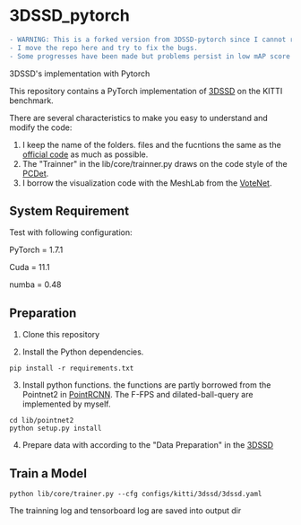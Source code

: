 # 3DSSD_pytorch

```diff
- WARNING: This is a forked version from 3DSSD-pytorch since I cannot reach the author and the original version is broken. 
- I move the repo here and try to fix the bugs. 
- Some progresses have been made but problems persist in low mAP score
```

3DSSD's implementation with Pytorch

This repository contains a PyTorch implementation of [3DSSD](https://github.com/Jia-Research-Lab/3DSSD) on the KITTI benchmark.

There are several characteristics to make you easy to understand and modify the code:
1. I keep the name of the folders. files and the fucntions the same as the [official code](https://github.com/Jia-Research-Lab/3DSSD) as much as possible. 
2. The "Trainner" in the lib/core/trainner.py draws on the code style of the [PCDet](https://github.com/open-mmlab/OpenPCDet).
3. I borrow the visualization code with the MeshLab from the [VoteNet](https://github.com/facebookresearch/votenet).

## System Requirement

Test with following configuration:

PyTorch = 1.7.1

Cuda = 11.1

numba = 0.48

## Preparation

1. Clone this repository

2. Install the Python dependencies.

```
pip install -r requirements.txt
```

3. Install python functions. the functions are partly borrowed from the Pointnet2 in [PointRCNN](https://github.com/sshaoshuai/PointRCNN). The F-FPS and dilated-ball-query are implemented by myself.

```
cd lib/pointnet2
python setup.py install
```

4. Prepare data with according to the "Data Preparation" in the [3DSSD](https://github.com/Jia-Research-Lab/3DSSD)

## Train a Model

```
python lib/core/trainer.py --cfg configs/kitti/3dssd/3dssd.yaml
```

The trainning log and tensorboard log are saved into output dir


